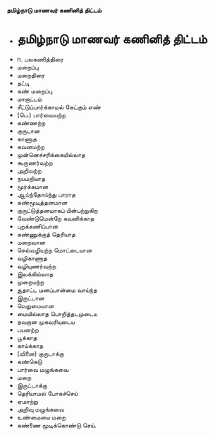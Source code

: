 **தமிழ்நாடு மாணவர் கணினித் திட்டம்**
- # தமிழ்நாடு மாணவர் கணினித் திட்டம்
- n. பலகணித்திரை
- மறைப்பு
- மறைதிரை
- தட்டி
- கண் மறைப்பு
- மாறாட்டம்
- சீட்டுப்பார்க்காமல் கேட்கும் எண்
- (பெ.) பார்வையற்ற
- கண்ணற்ற
- குருடான
- காணாத
- கவனமற்ற
- முன்னெச்சரிக்கையில்லாத
- கூருணர்வற்ற
- அறிவற்ற
- நயமறியாத
- மூர்க்கமான
- ஆய்ந்தோய்ந்து பாராத
- கண்மூடித்தனமான
- குருட்டுத்தனமாகப் பின்பற்றுகிற
- வேண்டுமென்றே கவனிக்காத
- புறக்கணிப்பான
- கண்ணுக்குத் தெரியாத
- மறைவான
- செல்வழியற்ற மொட்டையான
- வழிகாணாத
- வழியுணர்வற்ற
- இலக்கில்லாத
- முறையற்ற
- சூதாட்ட மனப்பான்மை வாய்ந்த
- இருட்டான
- வெறுமையான
- மையில்லாத பொறித்தடமுடைய
- தவறான முகவரியுடைய
- பயனற்ற
- பூக்காத
- காய்க்காத
- (வினை) குருடாக்கு
- கண்கெடு
- பார்வை மழுங்கவை
- மறை
- இருட்டாக்கு
- தெரியாமல் போகச்செய்
- ஏமாற்று
- அறிவு மழுங்கவை
- உண்மையை மறை
-  கண்ணை மூடிக்கொண்டு செய்.

